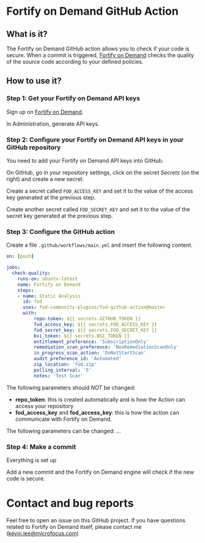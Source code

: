 # Fortify on Demand GitHub Action

## What is it?

The Fortify on Demand GitHub action allows you to check if your code is secure.
When a commit is triggered, [Fortify on Demand]() checks
the quality of the source code according to your defined policies.

## How to use it?

### Step 1: Get your Fortify on Demand API keys

Sign up on [Fortify on Demand]().

In Administration, generate API keys.

### Step 2: Configure your Fortify on Demand API keys in your GitHub repository

You need to add your Fortify on Demand API keys into GitHub.

On GitHub, go in your repository settings, click on the secret *Secrets* (on the right) and create a new secret.

Create a secret called `FOD_ACCESS_KEY` and set it to the value of the access key generated at the previous step.

Create another secret called `FOD_SECRET_KEY` and set it to the value of the secret key generated at the previous step.

### Step 3: Configure the GitHub action

Create a file `.github/workflows/main.yml` and insert the following
content.

```yaml
on: [push]

jobs:
  check-quality:
    runs-on: ubuntu-latest
    name: Fortify on Demand
    steps:
    - name: Static Analysis
      id: fod
      uses: fod-community-plugins/fod-github-action@master
      with:
          repo-token: ${{ secrets.GITHUB_TOKEN }}
          fod_access_key: ${{ secrets.FOD_ACCESS_KEY }}
          fod_secret_key: ${{ secrets.FOD_SECRET_KEY }}
          bsi_token: ${{ secrets.BSI_TOKEN }}
          entitlement_preference: 'SubscriptionOnly'
          remediation_scan_preference: 'NonRemediationScanOnly'
          in_progress_scan_action: 'DoNotStartScan'
          audit_preference_id: 'Automated'
          zip_location: 'fod.zip'
          polling_interval: '5'
          notes: 'Test Scan'
```

The following parameters should *NOT* be changed:

 * **repo_token**: this is created automatically and is how the Action can access your repository
 * **fod_access_key** and **fod_access_key**: this is how the action can communicate with Fortify on Demand.

The following parameters can be changed:
...

### Step 4: Make a commit 

Everything is set up

Add a new commit and the Fortify on Demand engine will check if the new code is secure.

# Contact and bug reports

Feel free to open an issue on this GitHub project.
If you have questions related to Fortify on Demand itself, please
contact me (kevin.lee@microfocus.com)
